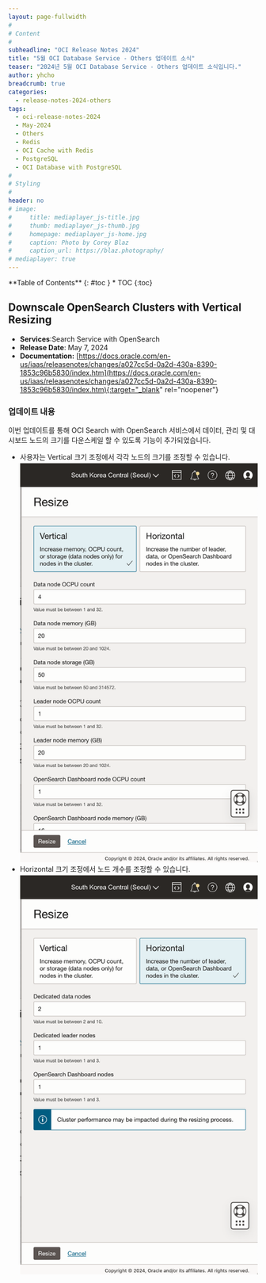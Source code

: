 ```yaml
---
layout: page-fullwidth
#
# Content
#
subheadline: "OCI Release Notes 2024"
title: "5월 OCI Database Service - Others 업데이트 소식"
teaser: "2024년 5월 OCI Database Service - Others 업데이트 소식입니다."
author: yhcho
breadcrumb: true
categories:
  - release-notes-2024-others
tags:
  - oci-release-notes-2024
  - May-2024
  - Others
  - Redis
  - OCI Cache with Redis
  - PostgreSQL
  - OCI Database with PostgreSQL
#
# Styling
#
header: no
# image:
#     title: mediaplayer_js-title.jpg
#     thumb: mediaplayer_js-thumb.jpg
#     homepage: mediaplayer_js-home.jpg
#     caption: Photo by Corey Blaz
#     caption_url: https://blaz.photography/
# mediaplayer: true
---
```


<div class="panel radius" markdown="1">
**Table of Contents**
{: #toc }
*  TOC
{:toc}
</div>

## Downscale OpenSearch Clusters with Vertical Resizing
* **Services**:Search Service with OpenSearch
* **Release Date**: May 7, 2024
* **Documentation:** [https://docs.oracle.com/en-us/iaas/releasenotes/changes/a027cc5d-0a2d-430a-8390-1853c96b5830/index.htm](https://docs.oracle.com/en-us/iaas/releasenotes/changes/a027cc5d-0a2d-430a-8390-1853c96b5830/index.htm){:target="_blank" rel="noopener"}

### 업데이트 내용
이번 업데이트를 통해 OCI Search with OpenSearch 서비스에서 데이터, 관리 및 대시보드 노드의 크기를 다운스케일 할 수 있도록 기능이 추가되었습니다.
- 사용자는 Vertical 크기 조정에서 각각 노드의 크기를 조정할 수 있습니다.
  ![](/assets/img/aiml/2024/release/202405-opensearch1.png " ")
- Horizontal 크기 조정에서 노드 개수를 조정할 수 있습니다.
  ![](/assets/img/aiml/2024/release/202405-opensearch2.png " ")

